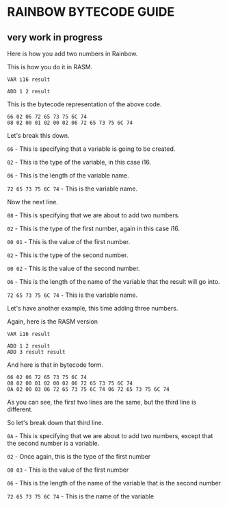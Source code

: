 # RAINBOW BYTECODE GUIDE

## very work in progress

Here is how you add two numbers in Rainbow.

This is how you do it in RASM.
```
VAR i16 result

ADD 1 2 result
```

This is the bytecode representation of the above code.
```
66 02 06 72 65 73 75 6C 74
08 02 00 01 02 00 02 06 72 65 73 75 6C 74
```

Let's break this down.

`66` - This is specifying that a variable is going to be created.

`02` - This is the type of the variable, in this case i16.

`06` - This is the length of the variable name.

`72 65 73 75 6C 74` - This is the variable name.

Now the next line.

`08` - This is specifying that we are about to add two numbers.

`02` - This is the type of the first number, again in this case i16.

`00 01` - This is the value of the first number.

`02` - This is the type of the second number.

`00 02` - This is the value of the second number.

`06` - This is the length of the name of the variable that the result will go into.

`72 65 73 75 6C 74` - This is the variable name.

Let's have another example, this time adding three numbers.

Again, here is the RASM version
```
VAR i16 result

ADD 1 2 result
ADD 3 result result
```

And here is that in bytecode form.
```
66 02 06 72 65 73 75 6C 74
08 02 00 01 02 00 02 06 72 65 73 75 6C 74
0A 02 00 03 06 72 65 73 75 6C 74 06 72 65 73 75 6C 74
```

As you can see, the first two lines are the same, but the third line is different.

So let's break down that third line.

`0A` - This is specifying that we are about to add two numbers, except that the second number is a variable.

`02` - Once again, this is the type of the first number

`00 03` - This is the value of the first number

`06` - This is the length of the name of the variable that is the second number

`72 65 73 75 6C 74` - This is the name of the variable